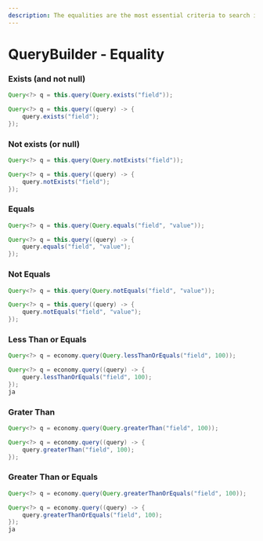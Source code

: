 ```yaml
---
description: The equalities are the most essential criteria to search in a database
---
```


# QueryBuilder - Equality

### Exists (and not null)

```java
Query<?> q = this.query(Query.exists("field"));

Query<?> q = this.query((query) -> {
    query.exists("field");
});
```

### Not exists (or null)

```java
Query<?> q = this.query(Query.notExists("field"));

Query<?> q = this.query((query) -> {
    query.notExists("field");
});
```

### Equals

```java
Query<?> q = this.query(Query.equals("field", "value"));

Query<?> q = this.query((query) -> {
    query.equals("field", "value");
});
```

### Not Equals

```java
Query<?> q = this.query(Query.notEquals("field", "value"));

Query<?> q = this.query((query) -> {
    query.notEquals("field", "value");
});
```

### Less Than or Equals

```java
Query<?> q = economy.query(Query.lessThanOrEquals("field", 100));

Query<?> q = economy.query((query) -> {
    query.lessThanOrEquals("field", 100);
});
ja
```

### Grater Than

```java
Query<?> q = economy.query(Query.greaterThan("field", 100));

Query<?> q = economy.query((query) -> {
    query.greaterThan("field", 100);
});
```

### Greater Than or Equals

```java
Query<?> q = economy.query(Query.greaterThanOrEquals("field", 100));

Query<?> q = economy.query((query) -> {
    query.greaterThanOrEquals("field", 100);
});
ja
```

